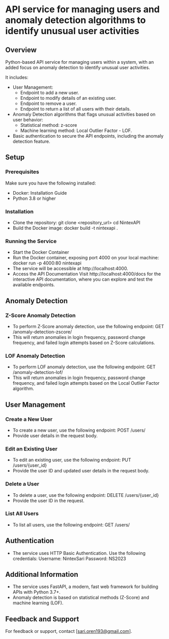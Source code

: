 # **API service for managing users and anomaly detection algorithms to identify unusual user activities**

## **Overview**

Python-based API service for managing users within a system, with an added focus on anomaly detection to identify unusual user activities. 

It includes:
- User Management:
  - Endpoint to add a new user.
  - Endpoint to modify details of an existing user.
  - Endpoint to remove a user.
  - Endpoint to return a list of all users with their details.
- Anomaly Detection algorithms that flags unusual activities based on user behavior:
  - Statistical method: z-score
  - Machine learning method: Local Outlier Factor - LOF.
- Basic authentication to secure the API endpoints, including the anomaly detection feature. 


## **Setup**

### **Prerequisites**

Make sure you have the following installed:

- Docker: Installation Guide
- Python 3.8 or higher

### **Installation**
- Clone the repository:
  git clone <repository_url>
  cd NintexAPI
- Build the Docker image:
  docker build -t nintexapi .

### **Running the Service**

- Start the Docker Container
- Run the Docker container, exposing port 4000 on your local machine:
  docker run -p 4000:80 nintexapi
- The service will be accessible at http://localhost:4000.
- Access the API Documentation
  Visit http://localhost:4000/docs for the interactive API documentation, where you can explore and test the available endpoints.

## **Anomaly Detection**

### **Z-Score Anomaly Detection**

- To perform Z-Score anomaly detection, use the following endpoint:
  GET /anomaly-detection-zscore/
- This will return anomalies in login frequency, password change frequency, and failed login attempts based on Z-Score calculations.

### **LOF Anomaly Detection**

- To perform LOF anomaly detection, use the following endpoint:
  GET /anomaly-detection-lof/
- This will return anomalies in login frequency, password change frequency, and failed login attempts based on the Local Outlier Factor algorithm.

## **User Management**

### **Create a New User**
- To create a new user, use the following endpoint:
  POST /users/
- Provide user details in the request body.

### **Edit an Existing User**
- To edit an existing user, use the following endpoint:
  PUT /users/{user_id}
- Provide the user ID and updated user details in the request body.

### **Delete a User**
- To delete a user, use the following endpoint:
  DELETE /users/{user_id}
- Provide the user ID in the request.

### **List All Users**
- To list all users, use the following endpoint:
  GET /users/

## **Authentication**
- The service uses HTTP Basic Authentication. Use the following credentials:
  Username: NintexSari
  Password: NS2023

## **Additional Information**

- The service uses FastAPI, a modern, fast web framework for building APIs with Python 3.7+.
- Anomaly detection is based on statistical methods (Z-Score) and machine learning (LOF).

## **Feedback and Support**
For feedback or support, contact [sari.oren193@gmail.com].
